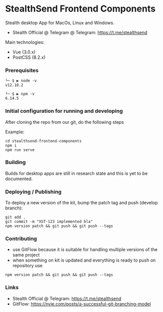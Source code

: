 # StealthSend Frontend Components

Stealth desktop App for MacOs, Linux and Windows.
- Stealth Official @ Telegram @ Telegram: https://t.me/stealthsend

Main technologies:
- Vue (3.0.x)
- PostCSS (8.2.x)

### Prerequisites


```
└─ $ ▶ node -v
v12.18.2
```

```
└─ $ ▶ npm -v
6.14.5
```

### Initial configuration for running and developing

After cloning the repo from our git, do the following steps

Example:

```shell
cd stealthsend-frontend-components
npm i
npm run serve
```
### Building

Builds for desktop apps are still in research state and this is yet to be documented.

### Deploying / Publishing

To deploy a new version of the kit, bump the patch tag and push (develop branch): 
```
git add .
git commit -m "XST-123 implemented bla"
npm version patch && git push && git push --tags
```

### Contributing

- use GitFlow because it is suitable for handling multiple versions of the same project
- when something on kit is updated and everything is ready to push on repository use

```shell
npm version patch && git push && git push --tags
```

### Links

- Stealth Official @ Telegram: https://t.me/stealthsend
- GitFlow: https://nvie.com/posts/a-successful-git-branching-model
